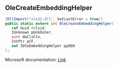 ## OleCreateEmbeddingHelper

```csharp
[DllImport("ole32.dll", SetLastError = true)]
public static extern int OleCreateEmbeddingHelper(
   ref Guid rclsid,
   IUnknown pUnkOuter,
   uint dwClsCtx,
   IntPtr pCF,
   out IOleEmbeddingHelper ppOEH
);
```

Microsoft documentation: [Link](https://docs.microsoft.com/en-us/windows/win32/api/ole2/nf-ole2-olecreateembeddinghelper)
